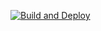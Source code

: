 [![Build and Deploy](https://github.com/ybb12/my-game/actions/workflows/deploy.yml/badge.svg)](https://github.com/ybb12/my-game/actions/workflows/deploy.yml)
